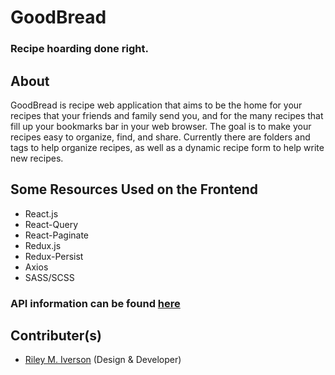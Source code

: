 # GoodBread
### Recipe hoarding done right.

## About
GoodBread is recipe web application that aims to be the home for your recipes that your friends and family send you, and for the many recipes that fill up your bookmarks bar in your web browser. The goal is to make your recipes easy to organize, find, and share. Currently there are folders and tags to help organize recipes, as well as a dynamic recipe form to help write new recipes.

## Some Resources Used on the Frontend
* React.js
* React-Query
* React-Paginate
* Redux.js
* Redux-Persist
* Axios
* SASS/SCSS

### API information can be found [here](https://github.com/Rmiverson/goodbread-api)

## Contributer(s)
* [Riley M. Iverson](https://github.com/Rmiverson) (Design & Developer)
